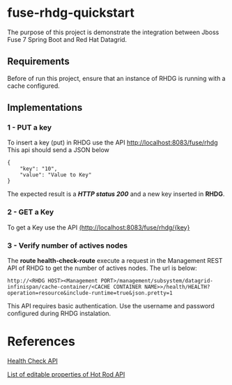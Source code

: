 
# fuse-rhdg-quickstart
The purpose of this project is demonstrate the integration between Jboss Fuse 7 Spring Boot and Red Hat Datagrid.  

## Requirements
Before of run this project, ensure that an instance of RHDG is running with a cache configured.

## Implementations
### 1 - PUT a key 

To insert a key (put) in RHDG use the API [http://localhost:8083/fuse/rhdg](http://localhost:8083/fuse/rhdg)
This api should send a JSON below

    {
    	"key": "10",
    	"value": "Value to Key"
    }

The expected result is a ***HTTP status 200*** and a new key inserted in **RHDG**.

### 2 - GET a Key

To get a Key use the API [(http://localhost:8083/fuse/rhdg/{key}](http://localhost:8083/fuse/rhdg/{key})

### 3 - Verify  number of actives nodes

The **route health-check-route**  execute a request in the Management REST API of RHDG to get the number of actives nodes.
The url is below:

    http://<RHDG HOST><Management PORT>/management/subsystem/datagrid-infinispan/cache-container/<CACHE CONTAINER NAME>>/health/HEALTH?operation=resource&include-runtime=true&json.pretty=1
	
This API requires basic authentication. Use the username and password configured during RHDG instalation.

# References

[Health Check API ](https://access.redhat.com/documentation/en-us/red_hat_data_grid/7.2/html/administration_and_configuration_guide/the_health_check_api)

[List of editable properties of Hot Rod API](https://docs.jboss.org/infinispan/9.4/apidocs/org/infinispan/client/hotrod/configuration/package-summary.html)

